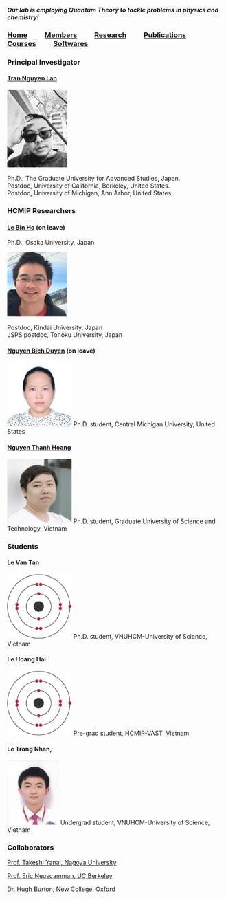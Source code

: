 **_Our lab is employing Quantum Theory to tackle problems in physics and chemistry!_**
  
### [Home](index.md)<img src="test_space.png" width="40" height="1">[**Members**](members.md)<img src="test_space.png" width="40" height="1">[Research](research.md)<img src="test_space.png" width="40" height="1">[Publications](Publications)<img src="test_space.png" width="40" height="1">[Courses](courses.md)<img src="test_space.png" width="40" height="1">[Softwares](softwares.md)

### **Principal Investigator**
#### [Tran Nguyen Lan](LanTran_CV_0421.pdf)

<img src="Lan2.jpg" width="140" height="180">
<p>Ph.D., The Graduate University for Advanced Studies, Japan.<br>
Postdoc, University of California, Berkeley, United States.<br>
Postdoc, University of Michigan, Ann Arbor, United States.<p>

### **HCMIP Researchers**
#### [Le Bin Ho](DrLeBinHo-CV.pdf) (on leave)
Ph.D., Osaka University, Japan

<img src="BinHo.jpg" width="140" height="150">
<p>Postdoc, Kindai University, Japan<br>
JSPS postdoc, Tohoku University, Japan<p>


#### [Nguyen Bich Duyen](NguyenBichDuyen-EN.pdf) (on leave)

<img src="Duyen.jpg" width="150" height="150">
Ph.D. student, Central Michigan University, United States

#### [Nguyen Thanh Hoang](NguyenThanhHoang-CV.pdf)

<img src="Hoang.jpg" width="150" height="150">
Ph.D. student, Graduate University of Science and Technology, Vietnam

### **Students**

#### Le Van Tan

<img src="Tan2.jpg" width="150" height="150">
Ph.D. student, VNUHCM-University of Science, Vietnam

#### Le Hoang Hai 

<img src="Hai2.jpg" width="150" height="150">
Pre-grad student, HCMIP-VAST, Vietnam

#### Le Trong Nhan, 

<img src="Nhan.jpg" width="120" height="150">
Undergrad student, VNUHCM-University of Science, Vietnam
  
### **Collaborators**
  [Prof. Takeshi Yanai, Nagoya University](https://www.iaqms.org/members/yanai.php)

  [Prof. Eric Neuscamman, UC Berkeley](https://neuscammanlab.com/)

  [Dr. Hugh Burton, New College, Oxford](https://www.hughburton.com/)
